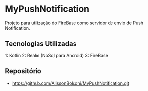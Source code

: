 # MyPushNotification

Projeto para utilização do FireBase como servidor de envio de Push Notification.

## Tecnologias Utilizadas

1: Kotlin
2: Realm (NoSql para Android)
3: FireBase

## Repositório

- https://github.com/AlissonBolsoni/MyPushNotification.git